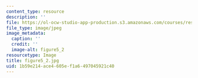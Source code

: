 ```yaml
---
content_type: resource
description: ''
file: https://ol-ocw-studio-app-production.s3.amazonaws.com/courses/res-8-005-vibrations-and-waves-problem-solving-fall-2012/1b59e214ace4605ef1a6497045921c40_figure5_2.jpg
file_type: image/jpeg
image_metadata:
  caption: ''
  credit: ''
  image-alt: figure5_2
resourcetype: Image
title: figure5_2.jpg
uid: 1b59e214-ace4-605e-f1a6-497045921c40
---
```

